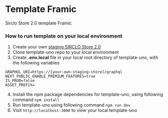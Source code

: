# Template Framic
Sirclo Store 2.0 template Framic

### How to run template on your local environment
1. Create your own [staging SIRCLO Store 2.0](https://store.sirclo.com.dmmy.me/create-online-shop-2.0)
2. Clone template-uno repo to your local environment
3. Create **.env.local** file in your local root directory of template-uno, with the following variables
```
GRAPHQL_URI=https://[your-own-staging-store]/graphql
NEXT_PUBLIC_ENABLE_PREMIUM_FEATURES=true
IS_PROD=false
ASSET_PREFIX=
```
4. Install the npm package dependencies for template-uno, using following command `npm install`
5. Run template-uno using following command `npm run dev`
6. Visit `http://localhost:3000` to view your local template-uno